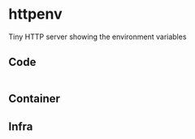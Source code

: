 # httpenv

Tiny HTTP server showing the environment variables

## Code

```bash

```

## Container

## Infra
